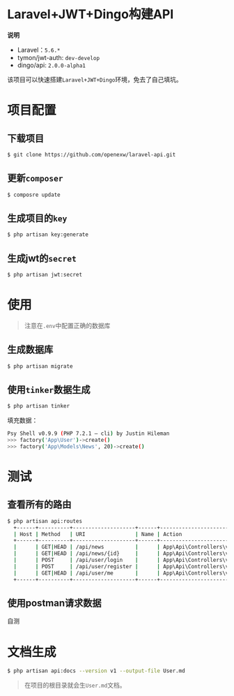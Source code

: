 # Laravel+JWT+Dingo构建API

**说明**
+ Laravel：`5.6.*`
+ tymon/jwt-auth: `dev-develop`
+ dingo/api: `2.0.0-alpha1`

该项目可以快速搭建`Laravel+JWT+Dingo`环境，免去了自己填坑。

# 项目配置

## 下载项目

```bash
$ git clone https://github.com/openexw/laravel-api.git
```

## 更新`composer`

```bash
$ composre update
```

## 生成项目的`key`

```bash
$ php artisan key:generate
```

## 生成jwt的`secret`

```bash
$ php artisan jwt:secret
```

# 使用

> 注意在`.env`中配置正确的数据库

## 生成数据库

```bash
$ php artisan migrate
```

## 使用`tinker`数据生成

```bash
$ php artisan tinker
```

填充数据：

```bash
Psy Shell v0.9.9 (PHP 7.2.1 — cli) by Justin Hileman
>>> factory('App\User')->create()
>>> factory('App\Models\News', 20)->create()
```

# 测试

## 查看所有的路由

```bash
$ php artisan api:routes
  +------+----------+--------------------+------+------------------------------------------------+-----------+------------+----------+------------+
  | Host | Method   | URI                | Name | Action                                         | Protected | Version(s) | Scope(s) | Rate Limit |
  +------+----------+--------------------+------+------------------------------------------------+-----------+------------+----------+------------+
  |      | GET|HEAD | /api/news          |      | App\Api\Controllers\v1\NewsController@index    | No        | v1         |          |            |
  |      | GET|HEAD | /api/news/{id}     |      | App\Api\Controllers\v1\NewsController@show     | No        | v1         |          |            |
  |      | POST     | /api/user/login    |      | App\Api\Controllers\v1\AuthController@login    | No        | v1         |          |            |
  |      | POST     | /api/user/register |      | App\Api\Controllers\v1\AuthController@register | No        | v1         |          |            |
  |      | GET|HEAD | /api/user/me       |      | App\Api\Controllers\v1\AuthController@profile  | No        | v1         |          |            |
  +------+----------+--------------------+------+------------------------------------------------+-----------+------------+----------+------------+
```

## 使用postman请求数据

自测

# 文档生成

```bash
$ php artisan api:docs --version v1 --output-file User.md
```

> 在项目的根目录就会生`User.md`文档。

